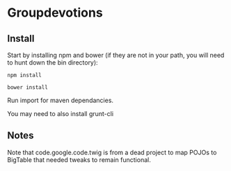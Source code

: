 # Groupdevotions

## Install

Start by installing npm and bower (if they are not in your path, you will need to hunt down the bin directory):

```shell
npm install
```

```shell
bower install
```

Run import for maven dependancies. 

You may need to also install grunt-cli

## Notes

Note that code.google.code.twig is from a dead project to map POJOs to BigTable that needed
tweaks to remain functional.

